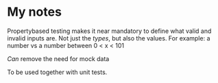 # My notes

Propertybased testing makes it near mandatory to define what valid and invalid inputs are. Not just the _types_, but also the values. For example: a number vs a number between 0 < x < 101

_Can_ remove the need for mock data

To be used together with unit tests.

